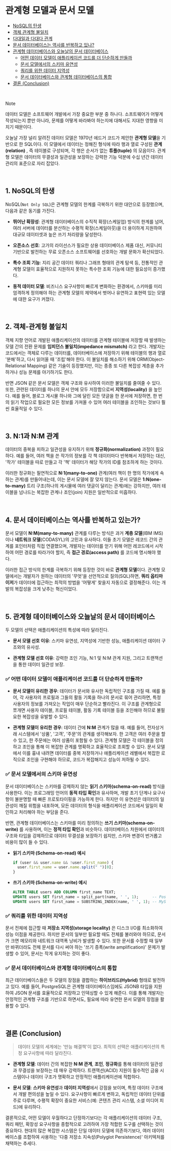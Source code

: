 # 관계형 모델과 문서 모델

- [NoSQL의 탄생](#1-nosql의-탄생)
- [객체 관계형 불일치](#2-객체-관계형-불일치)
- [다대일과 다대다 관계](#3-n1과-nm-관계)
- [문서 데이터베이스는 역사를 반복하고 있나?](#4-문서-데이터베이스는-역사를-반복하고-있는가)
- [관계형 데이터베이스와 오늘날의 문서 데이터베이스](#5-관계형-데이터베이스와-오늘날의-문서-데이터베이스)
  - [어떤 데이터 모델이 애플리케이션 코드를 더 단순하게 만들까](#-어떤-데이터-모델이-애플리케이션-코드를-더-단순하게-만들까)
  - [문서 모델에서의 스키마 유연성](#-문서-모델에서의-스키마-유연성)
  - [쿼리를 위한 데이터 지역성](#-쿼리를-위한-데이터-지역성)
  - [문서 데이터베이스와 관계형 데이터베이스의 통합](#-문서-데이터베이스와-관계형-데이터베이스의-통합)
- [결론 (Conclusion)](#결론-conclusion)

<br />

> [!NOTE]
> 데이터 모델은 소프트웨어 개발에서 가장 중요한 부분 중 하나다. 소프트웨어가 어떻게 작성되는지 뿐만 아니라, 문제를 어떻게 바라봐야 하는지에 대해서도 지대한 영향을 미치기 때문이다.

오늘날 가장 널리 알려진 데이터 모델은 1970년 에드거 코드가 제안한 **관계형 모델**을 기반으로 한 SQL이다. 이 모델에서 데이터는 정해진 형식에 따라 행과 열로 구성된 **관계(relation)** , 즉 테이블로 구성되며, 각 행은 순서가 없는 **튜플(tuple)** 의 모음이다. 관계형 모델은 데이터의 무결성과 일관성을 보장하는 강력한 기능 덕분에 수십 년간 데이터 관리의 표준으로 자리 잡았다.

<br />

## 1. NoSQL의 탄생

NoSQL(`Not Only SQL`)은 관계형 모델의 한계를 극복하기 위한 대안으로 등장했으며, 다음과 같은 동기를 가진다.

- **뛰어난 확장성**: 관계형 데이터베이스의 수직적 확장(스케일업) 방식의 한계를 넘어, 여러 서버에 데이터를 분산하는 수평적 확장(스케일아웃)을 더 용이하게 지원하여 대규모 데이터셋과 높은 쓰기 처리량을 달성한다.
    
- **오픈소스 선호**: 고가의 라이선스가 필요한 상용 데이터베이스 제품 대신, 커뮤니티 기반으로 발전하는 무료 오픈소스 소프트웨어를 선호하는 개발 문화가 확산되었다.
    
- **특수 조회 기능**: 지리 공간 데이터 쿼리나 그래프 형태의 관계 탐색 등, 전통적인 관계형 모델이 효율적으로 지원하지 못하는 특수한 조회 기능에 대한 필요성이 증가했다.
    
- **동적 데이터 모델**: 비즈니스 요구사항이 빠르게 변화하는 환경에서, 스키마를 미리 엄격하게 정의해야 하는 관계형 모델의 제약에서 벗어나 유연하고 표현력 있는 모델에 대한 요구가 커졌다.
    
<br />

## 2. 객체-관계형 불일치

객체 지향 언어로 개발된 애플리케이션의 데이터를 관계형 테이블에 저장할 때 발생하는 모델 간의 전환 문제를 **임피던스 불일치(impedance mismatch)** 라고 한다. 개발자는 코드에서는 객체로 다루는 데이터를, 데이터베이스에 저장하기 위해 테이블의 행과 열로 '분해'하고, 다시 읽어올 때 '조립'해야 한다. 이 불일치를 해소하기 위해 ORM(Object-Relational Mapping) 같은 기술이 등장했지만, 이는 종종 또 다른 복잡성 계층을 추가하거나 성능 문제를 야기하기도 한다.

반면 JSON 같은 문서 모델은 객체 구조와 유사하여 이러한 불일치를 줄여줄 수 있다. 또한, 관련된 데이터를 하나의 문서 안에 모두 저장함으로써 **지역성(locality)** 을 높인다. 예를 들어, 블로그 게시물 하나와 그에 달린 모든 댓글을 한 문서에 저장하면, 한 번의 읽기 작업으로 필요한 모든 정보를 가져올 수 있어 여러 테이블을 조인하는 것보다 훨씬 효율적일 수 있다.

<br />

## 3. N:1과 N:M 관계

데이터의 중복을 피하고 일관성을 유지하기 위해 **정규화(normalization)** 과정이 필요하다. 예를 들어, 여러 책을 쓴 작가의 정보를 각 책 데이터마다 반복해서 저장하는 대신, '작가' 테이블을 따로 만들고 각 '책' 데이터가 해당 작가의 ID를 참조하게 하는 것이다.

이러한 정규화는 필연적으로 **N:1(many-to-one)** 관계(여러 책이 한 명의 작가에게 속하는 관계)를 만들어내는데, 이는 문서 모델에 잘 맞지 않는다. 문서 모델은 **1:N(one-to-many)** 트리 구조(하나의 게시물에 여러 댓글이 달리는 관계)에는 강하지만, 여러 테이블을 넘나드는 복잡한 관계나 조인(join) 지원은 일반적으로 미흡하다.

<br />

## 4. 문서 데이터베이스는 역사를 반복하고 있는가?

문서 모델이 **N:M(many-to-many)** 관계를 다루는 방식은 과거 **계층 모델**(IBM IMS)이나 **네트워크 모델**(CODASYL)의 고민과 유사하다. 이들 초기 모델은 레코드 간의 관계를 포인터처럼 직접 연결했으며, 개발자는 데이터를 얻기 위해 어떤 레코드에서 시작하여 어떤 경로를 따라가야 할지, 즉 **접근 경로(access path)** 를 코드에 명시해야 했다.

이러한 접근 방식의 한계를 극복하기 위해 등장한 것이 바로 **관계형 모델**이다. 관계형 모델에서는 개발자가 원하는 데이터의 '무엇'을 선언적으로 질의(SQL)하면, **쿼리 옵티마이저**가 데이터에 접근하는 최적의 방법을 '어떻게' 찾을지 자동으로 결정해준다. 이는 개발의 복잡성을 크게 낮추는 혁신이었다.

<br />

## 5. 관계형 데이터베이스와 오늘날의 문서 데이터베이스

두 모델의 선택은 애플리케이션의 특성에 따라 달라진다.

- **문서 모델 선호 이유**: 스키마 유연성, 지역성에 기반한 성능, 애플리케이션 데이터 구조와의 유사성.
    
- **관계형 모델 선호 이유**: 강력한 조인 기능, N:1 및 N:M 관계 지원, 그리고 트랜잭션을 통한 데이터 일관성 보장.
    

### ✅ 어떤 데이터 모델이 애플리케이션 코드를 더 단순하게 만들까?

- **문서 모델이 유리한 경우**: 데이터가 문서와 유사한 독립적인 구조를 가질 때. 예를 들어, 각 사용자의 프로필과 그들의 활동 기록을 하나의 문서로 묶어 관리하면, 특정 사용자의 정보를 가져오는 작업이 매우 단순하고 빨라진다. 이 구조를 관계형으로 쪼개면 사용자 테이블, 프로필 테이블, 활동 기록 테이블 등을 조인해야 하므로 불필요한 복잡성을 유발할 수 있다.
    
- **관계형 모델이 유리한 경우**: 데이터 간에 **N:M** 관계가 많을 때. 예를 들어, 전자상거래 시스템에서 '상품', '고객', '주문'의 관계를 생각해보자. 한 고객은 여러 주문을 할 수 있고, 한 주문에는 여러 상품이 포함될 수 있다. 관계형 모델은 각 테이블을 정의하고 조인을 통해 이 복잡한 관계를 명확하고 효율적으로 조회할 수 있다. 문서 모델에서 이를 흉내 내려면 데이터를 중복 저장하거나 애플리케이션 레벨에서 복잡한 로직으로 조인을 구현해야 하므로, 코드가 복잡해지고 성능이 저하될 수 있다.
    

### ✅ 문서 모델에서의 스키마 유연성

문서 데이터베이스는 스키마를 강제하지 않는 **읽기 스키마(schema-on-read)** 방식을 사용한다. 이는 프로그래밍 언어의 **동적 타입 확인**과 유사하며, 개발 초기 단계나 요구사항이 불분명할 때 빠른 프로토타이핑을 가능하게 한다. 하지만 이 유연성은 데이터의 일관성이 깨질 위험을 내포하며, 모든 데이터의 형식을 애플리케이션 코드에서 일일이 확인하고 처리해야 하는 부담을 준다.

반면, 관계형 데이터베이스는 스키마를 미리 정의하는 **쓰기 스키마(schema-on-write)** 를 사용하며, 이는 **정적 타입 확인**과 비슷하다. 데이터베이스 차원에서 데이터의 구조와 타입을 강제하므로 데이터 무결성을 보장하기 쉽지만, 스키마 변경이 번거롭고 비용이 많이 들 수 있다.

- **읽기 스키마 (Schema-on-read) 예시**
    
    ```ts
    if (user && user.name && !user.first_name) {
      user.first_name = user.name.split(" ")[0];
    }
    ```
    
- **쓰기 스키마 (Schema-on-write) 예시**
    
    ```sql
    ALTER TABLE users ADD COLUMN first_name TEXT;
    UPDATE users SET first_name = split_part(name, ' ', 1);      -- PostgreSQL
    UPDATE users SET first_name = SUBSTRING_INDEX(name, ' ', 1); -- MySQL
    ```
    

### ✅ 쿼리를 위한 데이터 지역성

문서 전체에 접근할 때 **저장소 지역성(storage locality)** 은 디스크 I/O를 최소화하여 성능 이점을 제공한다. 하지만 문서의 일부만 필요할 때도 전체를 불러와야 하므로, 문서가 크면 메모리와 네트워크 대역폭 낭비가 발생할 수 있다. 또한 문서를 수정할 때 일부만 바뀌더라도 전체 문서를 다시 써야 하는 '쓰기 증폭(write amplification)' 문제가 발생할 수 있어, 문서는 작게 유지하는 것이 좋다.

### ✅ 문서 데이터베이스와 관계형 데이터베이스의 통합

최근 데이터베이스들은 두 모델의 장점을 결합하는 **하이브리드(Hybrid)** 형태로 발전하고 있다. 예를 들어, PostgreSQL은 관계형 데이터베이스임에도 JSONB 타입을 지원하여 JSON 문서를 효율적으로 저장하고 인덱싱할 수 있게 해준다. 이를 통해 개발자는 안정적인 관계형 구조를 기반으로 하면서도, 필요에 따라 유연한 문서 모델의 장점을 활용할 수 있다.

<br />

## 결론 (Conclusion)

> 데이터 모델의 세계에는 '만능 해결책'이 없다. 최적의 선택은 애플리케이션의 특정 요구사항에 따라 달라진다.

- **관계형 모델**: 데이터 간의 복잡한 **N:M 관계**, **조인**, **정규화**를 통해 데이터의 일관성과 무결성을 보장하는 데 매우 강력하다. 트랜잭션(ACID) 지원이 필수적인 금융 시스템이나 데이터 구조가 명확하고 안정적인 애플리케이션에 적합하다.
    
- **문서 모델**: **스키마 유연성**과 **데이터 지역성**에서 강점을 보이며, 특정 데이터 구조에서 개발 편의성을 높일 수 있다. 요구사항이 빠르게 변하고, 독립적인 데이터 단위를 주로 다루며, 수평적 확장이 중요한 서비스(예: 콘텐츠 관리 시스템, 소셜 미디어 피드)에 유리하다.
    

결론적으로, 어떤 모델이 우월하다고 단정하기보다는 각 애플리케이션의 데이터 구조, 쿼리 패턴, 확장성 요구사항을 종합적으로 고려하여 가장 적합한 도구를 선택하는 것이 중요하다. 현대의 많은 복잡한 시스템은 단일 데이터 모델에 의존하기보다, 여러 데이터베이스를 조합하여 사용하는 '다중 저장소 지속성(Polyglot Persistence)' 아키텍처를 채택하는 추세다.